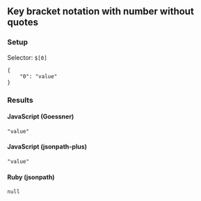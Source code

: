 ## Key bracket notation with number without quotes

### Setup
Selector: `$[0]`

    {
        "0": "value"
    }

### Results
#### JavaScript (Goessner)

    "value"

#### JavaScript (jsonpath-plus)

    "value"

#### Ruby (jsonpath)

    null

